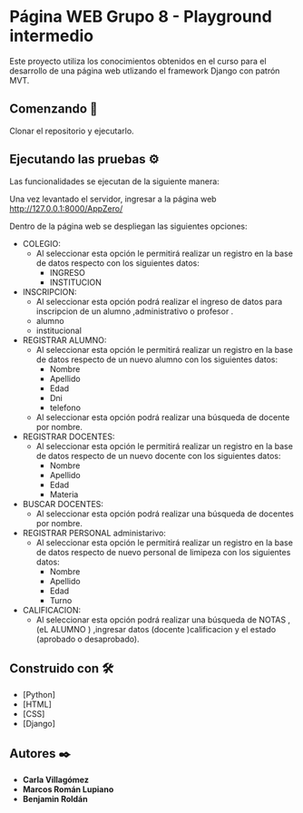 # Página WEB Grupo 8 - Playground intermedio 

Este proyecto utiliza los conocimientos obtenidos en el curso para el desarrollo de una página web utlizando el framework Django con patrón MVT.

## Comenzando 🚀

Clonar el repositorio y ejecutarlo.

## Ejecutando las pruebas ⚙️

Las funcionalidades se ejecutan de la siguiente manera:

 Una vez levantado el servidor, ingresar a la página web http://127.0.0.1:8000/AppZero/
 
 Dentro de la página web se despliegan las siguientes opciones:
 
- COLEGIO:
  - Al seleccionar esta opción le permitirá realizar un registro en la base de datos respecto con los siguientes datos:
    - INGRESO
    - INSTITUCION
- INSCRIPCION:
  - Al seleccionar esta opción podrá realizar el ingreso de datos para inscripcion de un alumno ,administrativo o profesor   .
  - alumno
  - institucional
- REGISTRAR ALUMNO:
  - Al seleccionar esta opción le permitirá realizar un registro en la base de datos respecto de un nuevo alumno con los siguientes datos:
    - Nombre
    - Apellido
    - Edad
    - Dni
    - telefono
  - Al seleccionar esta opción podrá realizar una búsqueda de docente por nombre.
- REGISTRAR DOCENTES:
  - Al seleccionar esta opción le permitirá realizar un registro en la base de datos respecto de un nuevo docente con los siguientes datos:
    - Nombre
    - Apellido
    - Edad
    - Materia
- BUSCAR DOCENTES:
  - Al seleccionar esta opción podrá realizar una búsqueda de docentes por nombre.
- REGISTRAR PERSONAL administarivo:
  - Al seleccionar esta opción le permitirá realizar un registro en la base de datos respecto de nuevo personal de limipeza con los siguientes datos:
    - Nombre
    - Apellido
    - Edad
    - Turno
- CALIFICACION:
  - Al seleccionar esta opción podrá realizar una búsqueda de NOTAS , (eL ALUMNO ) ,ingresar datos (docente )calificacion y el estado (aprobado o desaprobado).

## Construido con 🛠️

* [Python]
* [HTML]
* [CSS]
* [Django]

## Autores ✒️

* **Carla Villagómez**
* **Marcos Román Lupiano**
* **Benjamin Roldán**

